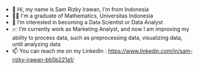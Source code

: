 - 👋 Hi, my name is Sam Rizky Irawan, I'm from Indonesia
- 👨‍🎓 I'm a graduate of Mathematics, Universitas Indonesia
- 👀 I’m interested in becoming a Data Scientist or Data Analyst
- 📈 I’m currently work as Marketing Analyst, and now I am improving my ability to process data, such as preprocessing data, visualizing data, until analyzing data
- 📫 You can reach me on my LinkedIn : https://www.linkedin.com/in/sam-rizky-irawan-bb5b221a1/

<!---
samrizky28/samrizky28 is a ✨ special ✨ repository because its `README.md` (this file) appears on your GitHub profile.
You can click the Preview link to take a look at your changes.
--->
